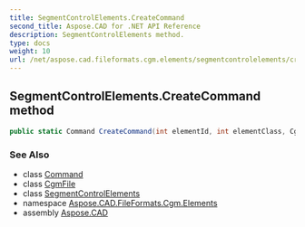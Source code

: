 ```yaml
---
title: SegmentControlElements.CreateCommand
second_title: Aspose.CAD for .NET API Reference
description: SegmentControlElements method. 
type: docs
weight: 10
url: /net/aspose.cad.fileformats.cgm.elements/segmentcontrolelements/createcommand/
---
```

## SegmentControlElements.CreateCommand method

```csharp
public static Command CreateCommand(int elementId, int elementClass, CgmFile container)
```

### See Also

* class [Command](../../../aspose.cad.fileformats.cgm.commands/command/)
* class [CgmFile](../../../aspose.cad.fileformats.cgm/cgmfile/)
* class [SegmentControlElements](../)
* namespace [Aspose.CAD.FileFormats.Cgm.Elements](../../segmentcontrolelements/)
* assembly [Aspose.CAD](../../../)


